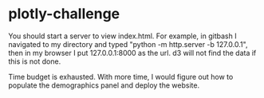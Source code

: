 # plotly-challenge
You should start a server to view index.html. For example, in gitbash I navigated to my directory and typed "python -m http.server -b 127.0.0.1", then in my browser I put 127.0.0.1:8000 as the url. d3 will not find the data if this is not done.

Time budget is exhausted. With more time, I would figure out how to populate the demographics panel and deploy the website.